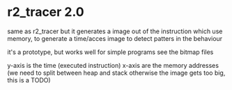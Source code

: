 # r2_tracer 2.0

same as r2_tracer but it generates a image out of the 
instruction which use memory, to generate a 
time/acces image to detect patters in the behaviour

it's a prototype, but works well for simple programs
see the bitmap files

y-axis is the time (executed instruction)
x-axis are the memory addresses (we need to split between heap and stack
otherwise the image gets too big, this is a TODO)

